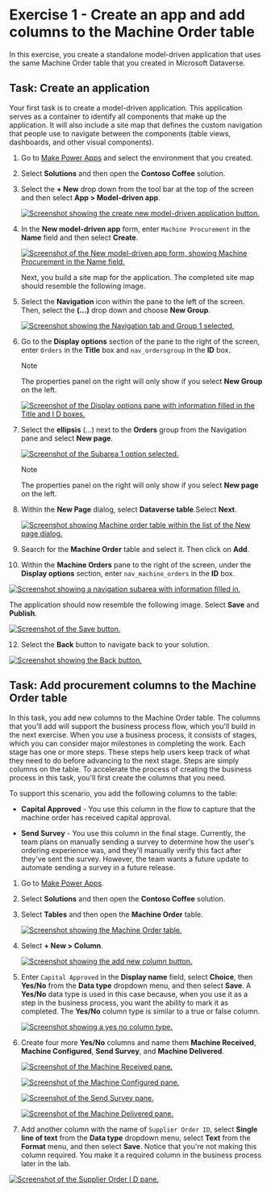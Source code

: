 Exercise 1 - Create an app and add columns to the Machine Order table
===================================================================

In this exercise, you create a standalone model-driven application that uses the same Machine Order table that you created in Microsoft Dataverse.

Task: Create an application
---------------------------

Your first task is to create a model-driven application. This application serves as a container to identify all components that make up the application. It will also include a site map that defines the custom navigation that people use to navigate between the components (table views, dashboards, and other visual components).

1.  Go to [Make Power Apps](https://make.powerapps.com/?azure-portal=true) and select the environment that you created.
    
2.  Select **Solutions** and then open the **Contoso Coffee** solution.
    
3.  Select the **\+ New** drop down from the tool bar at the top of the screen and then select **App > Model-driven app**.
    
    [![Screenshot showing the create new model-driven application button.](media/new-model-driven-app.png)](media/new-model-driven-app.png#lightbox)
    
4.  In the **New model-driven app** form, enter `Machine Procurement` in the **Name** field and then select **Create**.
    
    [![Screenshot of the New model-driven app form, showing Machine Procurement in the Name field.](media/machine-procurement.png)](media/machine-procurement.png#lightbox)
    
    Next, you build a site map for the application. The completed site map should resemble the following image.
    
5.  Select the **Navigation** icon within the pane to the left of the screen. Then, select the **(...)** drop down and choose **New Group**.
    
    [![Screenshot showing the Navigation tab and Group 1 selected.](media/group2.png)](media/group.png#lightbox)
    
6.  Go to the **Display options** section of the pane to the right of the screen, enter `Orders` in the **Title** box and `nav_ordersgroup` in the **ID** box.
    
    Note
    
    The properties panel on the right will only show if you select **New Group** on the left.
    
    [![Screenshot of the Display options pane with information filled in the Title and I D boxes.](media/navigation-group.png)](media/navigation-group.png#lightbox)
    
7.  Select the **ellipsis** (...) next to the **Orders** group from the Navigation pane and select **New page**.
    
    [![Screenshot of the Subarea 1 option selected.](media/subarea.png)](media/subarea.png#lightbox)
    
    Note
    
    The properties panel on the right will only show if you select **New page** on the left.
    
8.  Within the **New Page** dialog, select **Dataverse table**.Select **Next**.
    
    [![Screenshot showing Machine order table within the list of the New page dialog.](media/new-page.png)](media/new-page.png#lightbox)
    
9.   Search for the **Machine Order** table and select it. Then click on **Add**.

10.  Within the **Machine Orders** pane to the right of the screen, under the **Display options** section, enter `nav_machine_orders` in the **ID** box.
    
[![Screenshot showing a navigation subarea with information filled in.](media/navigation-subarea.png)](media/navigation-subarea.png#lightbox)
    
The application should now resemble the following image. Select **Save** and **Publish**.
    
[![Screenshot of the Save button.](media/save2.png)](media/save.png#lightbox)
    
12.  Select the **Back** button to navigate back to your solution.
    
[![Screenshot showing the Back button.](media/back2.png)](media/back.png#lightbox)
    

Task: Add procurement columns to the Machine Order table
--------------------------------------------------------

In this task, you add new columns to the Machine Order table. The columns that you'll add will support the business process flow, which you'll build in the next exercise. When you use a business process, it consists of stages, which you can consider major milestones in completing the work. Each stage has one or more steps. These steps help users keep track of what they need to do before advancing to the next stage. Steps are simply columns on the table. To accelerate the process of creating the business process in this task, you'll first create the columns that you need.

To support this scenario, you add the following columns to the table:

*   **Capital Approved** - You use this column in the flow to capture that the machine order has received capital approval.
    
*   **Send Survey** - You use this column in the final stage. Currently, the team plans on manually sending a survey to determine how the user's ordering experience was, and they'll manually verify this fact after they've sent the survey. However, the team wants a future update to automate sending a survey in a future release.
    

1.  Go to [Make Power Apps](https://make.powerapps.com/?azure-portal=true).
    
2.  Select **Solutions** and then open the **Contoso Coffee** solution.
    
3.  Select **Tables** and then open the **Machine Order** table.
    
    [![Screenshot showing the Machine Order table.](media/machine-order-table.png)](media/machine-order-table.png#lightbox)
    
4.  Select **\+ New > Column**.
    
    [![Screenshot showing the add new column button.](media/add-new-column.png)](media/add-new-column.png#lightbox)
    
5.  Enter `Capital Approved` in the **Display name** field, select **Choice**, then **Yes/No** from the **Data type** dropdown menu, and then select **Save**. A **Yes/No** data type is used in this case because, when you use it as a step in the business process, you want the ability to mark it as completed. The **Yes/No** column type is similar to a true or false column.
    
    [![Screenshot showing a yes no column type.](media/yes-no-column-type.png)](media/yes-no-column-type.png#lightbox)
    
6.  Create four more **Yes/No** columns and name them **Machine Received**, **Machine Configured**, **Send Survey**, and **Machine Delivered**.
    
    [![Screenshot of the Machine Received pane.](media/machine-received.png)](media/machine-received.png#lightbox)
    
    [![Screenshot of the Machine Configured pane.](media/machine-configured.png)](media/machine-configured.png#lightbox)
    
    [![Screenshot of the Send Survey pane.](media/send-survey.png)](media/send-survey.png#lightbox)
    
    [![Screenshot of the Machine Delivered pane.](media/machine-delivered.png)](media/machine-delivered.png#lightbox)
    
7.  Add another column with the name of `Supplier Order ID`, select **Single line of text** from the **Data type** dropdown menu, select **Text** from the **Format** menu, and then select **Save**. Notice that you're not making this column required. You make it a required column in the business process later in the lab.
    
[![Screenshot of the Supplier Order I D pane.](media/supplier-order-id.png)](media/supplier-order-id.png#lightbox)
